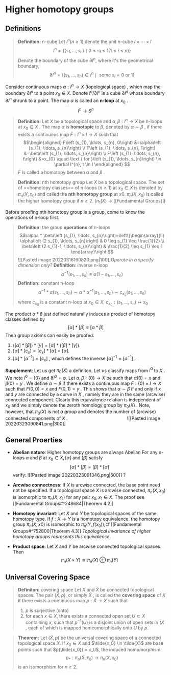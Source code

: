 # Higher homotopy groups
## Definitions 
> **Definition:** n-cube
>  Let $I^{n}(n \geq 1)$  denote the unit  n-cube  $I \times \cdots \times I$  $$I^{n}=\left\{\left(s_{1}, \ldots, s_{n}\right) \mid 0 \leq s_{i} \leq 1(1 \leq i \leq n)\right\}$$
>  Denote the boundary of the cube $\partial{I^n}$, where it's the geometrical boundary,
>  $$\partial I^{n}=\left\{\left(s_{1}, \ldots, s_{n}\right) \in I^{n} \mid \text { some } s_{i}=0 \text { or } 1\right\}$$

Consider continuous maps $\alpha: I^{n} \rightarrow X$ (topological space) , which map the boundary $\partial I^{n}$ to a point $x_0 \in X$.  Donote $I^{n} / \partial I^{n}$ is a cube $\partial I^{n}$ whose boundary $\partial I^{n}$ shrunk to a point. The map $\alpha$ is called an **n-loop** at $x_0$ .
$$I^n \rightarrow S^n$$
> **Definition:** Let $X$ be a topological space and $\alpha,\beta:I^{n}\rightarrow X$ be n-loops at $x_0\in X$ .
> The map $\alpha$ is **homotopic** to $\beta$, denoted by $\alpha \sim \beta$ , if there exists a continuous map $F:I^{n}\times I \rightarrow X$ such that$$\begin{aligned}
F\left (s_{1}, \ldots, s_{n}, 0\right) &=\alpha\left (s_{1}, \ldots, s_{n}\right) \\
F\left (s_{1}, \ldots, s_{n}, 1\right) &=\beta\left (s_{1}, \ldots, s_{n}\right) \\
F\left (s_{1}, \ldots, s_{n}, t\right) &=x_{0} \quad \text { for }\left (s_{1}, \ldots, s_{n}\right) \in \partial I^{n}, t \in I
\end{aligned} $$ $F$ is called a homotopy between $\alpha$ and $\beta$ .

> **Definition:**  nth homotopy group
> Let $X$ be a topological space. The set of ==homotopy classes== of n-loops ($n \geqslant 1$) at $x_0 \in X$ is denoted by $\pi_n(X, x_0)$  and called the **nth homotopy group** at $x0$. $\pi_n(X, x_0)$  is called the higher homotopy group if $n \geqslant 2$. ($\pi_1(X)$ -> [[Fundamental Groups]])


Before proofing nth homotopy group is a group, come to know the operations of n-loop first.
> **Definition:** the group **operations** of n-loops
> $$\alpha * \beta\left (s_{1}, \ldots, s_{n}\right)=\left\{\begin{array}{ll}
\alpha\left (2 s_{1}, \ldots, s_{n}\right) & 0 \leq s_{1} \leq \frac{1}{2} \\
\beta\left (2 s_{1}-1, \ldots, s_{n}\right) & \frac{1}{2} \leq s_{1} \leq 1
\end{array}\right.$$
>![[Pasted image 20220316160820.png|100]]_Operate in a specify dimension only?_
> **Definition**: inverse n-loop $$\alpha^{-1}\left(s_{1}, \ldots, s_{n}\right) \equiv \alpha\left(1-s_{1}, \ldots, s_{n}\right)$$ **Defintion:** constant n-loop $$\alpha^{-1} * \alpha\left(s_{1}, \ldots, s_{n}\right) \sim \alpha * \alpha^{-1}\left(s_{1}, \ldots, s_{n}\right) \sim c_{x_{0}}\left(s_{1}, \ldots, s_{n}\right)$$  where $c_{x_0}$ is a constant n-loop at $x_0\in X$,  $c_{x_{0}}:\left(s_{1}, \ldots, s_{n}\right) \mapsto x_{0}$
> 

The product $\alpha * \beta$  just defined naturally induces a product of homotopy classes defined by $$[\alpha] *[\beta] \equiv[\alpha * \beta]$$
Then group axioms can easily be proofed:
1. $([\alpha] *[\beta]) *[\gamma]=[\alpha] *([\beta] *[\gamma])$.
2.  $[\alpha] *\left[c_{x}\right]=\left[c_{x}\right] *[\alpha]=[\alpha]$.
3.  $[\alpha] *\left[\alpha^{-1}\right]=\left[c_{x}\right]$ , which defines the inverse  $[\alpha]^{-1}=\left[\alpha^{-1}\right]$ .


**Supplement**:
Let us get $\pi_0(X)$  a definiton. Let us classify maps from  $I^{0}$  to $X$ . We note $I^{0}=\{0\}$  and $\partial I^{0}=\emptyset$. Let  $\alpha, \beta:\{0\} \rightarrow X$  be such that  $\alpha(0)=x$  and  $\beta(0)=y$ . We define  $\alpha \sim \beta$  if there exists a continuous map  $F:\{0\} \times I \rightarrow X$  such that  $F(0,0)=x$  and  $F(0,1)=y$ . This shows that  $\alpha \sim \beta$  if and only if  $x$ and  $y$  are connected by a curve in  $X$ , namely they are in the same (arcwise) connected component. Clearly this equivalence relation is independent of  $x_{0}$  and we simply denote the zeroth homology group by  $\pi_{0}(X)$ . Note, however, that  $\pi_{0}(X)$  is _not a group_ and denotes the number of (arcwise) connected components of  $X$ .
&emsp;&emsp;&emsp;&emsp;&emsp;&emsp;&emsp;&emsp;&emsp;&emsp;&emsp;&emsp;&emsp;![[Pasted image 20220323090841.png|300]]


## General Proerties
- **Abelian nature**: Higher homotopy groups are always Abelian
For any n-loops $\alpha$ and $\beta$ at $x_0\in X, [\alpha]$ and $[\beta]$ satisfy $$[\alpha]*[\beta]=[\beta]*[\alpha]$$
verify:
![[Pasted image 20220323091346.png|500]]
?

- **Arcwise connectness**: If $X$ is arcwise connected, the base point need not be specified.
If a topological space $X$ is arcwise connected, $\pi_n(X, x_0)$ is isomorphic to
$\pi_n(X, x_1)$ for any pair $x_0, x_1 \in X$. The proof see [[Fundamental Groups#^248684|Theorem 4.2]] 

- **Homotopy invariant**: Let $X$ and $Y$ be topological spaces of the same homotopy type. If $f : X \rightarrow Y$ is a homotopy equivalence, the homotopy group $\pi_n(X, x0)$ is isomorphic to $\pi_n(Y, f (x_0))$;cf [[Fundamental Groups#^752800|Theorem 4.3]]  _Topological invariance of higher homotopy groups represents this equivalence_.

- **Product space**: Let $X$ and $Y$ be arcwise connected topological spaces. Then$$\pi_{n}(X \times Y) \cong \pi_{n}(X) \oplus \pi_{n}(Y)$$
## Universal Covering Space
> **Definiton:**  covering space
> Let $X$ and $\tilde{X}$ be connected topological spaces. The pair $(\tilde{X} , p)$, or simply $\tilde{X}$ , is called the **covering space** of $X$ if there exists a continuous map $p : \tilde{X} \rightarrow X$ such that 
> 1. $p$ is surjective (onto)
> 2. for each $x \in X$, there exists a connected open set $U \subset X$ containing $x$, such that $p^{−1}(U)$ is a disjoint union of open sets in ($X$ , each of which is mapped homeomorphically onto $U$ by $p$.


> **Theorem:** Let $(\tilde{X}, p)$ be the universal covering space of a connected topological space $X$. If $x_0 \in X$ and  $\tilde{x_0} \in \tilde{X}$ are base points such that $p(\tilde{x_0}) = x_0$, the induced homomorphism$$p_{*}: \pi_{n}\left(\widetilde{X}, \tilde{x}_{0}\right) \rightarrow \pi_{n}\left(X, x_{0}\right)$$ is an isomorphism for $n \geqslant 2$.

